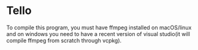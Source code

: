 # Tello
To compile this program, you must have ffmpeg installed on macOS/linux and on windows you need to have a recent version of visual studio(it will compile ffmpeg from scratch through vcpkg).


